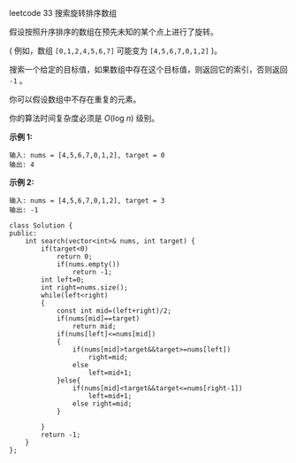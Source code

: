 leetcode 33 搜索旋转排序数组

假设按照升序排序的数组在预先未知的某个点上进行了旋转。

( 例如，数组 `[0,1,2,4,5,6,7]` 可能变为 `[4,5,6,7,0,1,2]` )。

搜索一个给定的目标值，如果数组中存在这个目标值，则返回它的索引，否则返回 `-1` 。

你可以假设数组中不存在重复的元素。

你的算法时间复杂度必须是 *O*(log *n*) 级别。

**示例 1:**

```
输入: nums = [4,5,6,7,0,1,2], target = 0
输出: 4

```

**示例 2:**

```
输入: nums = [4,5,6,7,0,1,2], target = 3
输出: -1
```

    class Solution {
    public:
        int search(vector<int>& nums, int target) {
            if(target<0)
                return 0;
                if(nums.empty())
                    return -1;
            int left=0;
            int right=nums.size();
            while(left<right)
            {
                const int mid=(left+right)/2;
                if(nums[mid]==target)
                    return mid;
                if(nums[left]<=nums[mid])  
                {
                    if(nums[mid]>target&&target>=nums[left])
                        right=mid;
                    else 
                        left=mid+1;
                }else{
                    if(nums[mid]<target&&target<=nums[right-1])
                        left=mid+1;
                    else right=mid;
                }
                    
            }
            return -1;
        }
    };